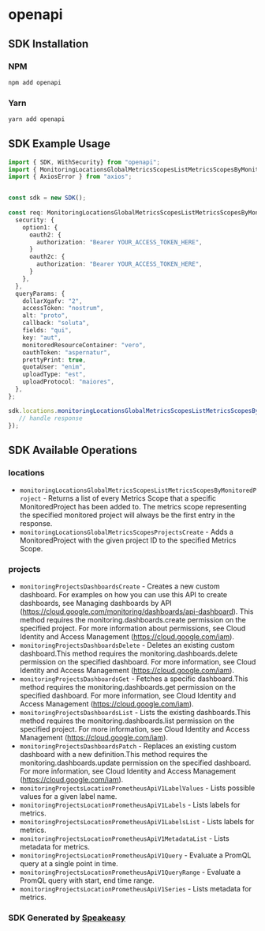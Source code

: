 # openapi

<!-- Start SDK Installation -->
## SDK Installation

### NPM

```bash
npm add openapi
```

### Yarn

```bash
yarn add openapi
```
<!-- End SDK Installation -->

<!-- Start SDK Example Usage -->
## SDK Example Usage

```typescript
import { SDK, WithSecurity} from "openapi";
import { MonitoringLocationsGlobalMetricsScopesListMetricsScopesByMonitoredProjectRequest, MonitoringLocationsGlobalMetricsScopesListMetricsScopesByMonitoredProjectResponse } from "openapi/src/sdk/models/operations";
import { AxiosError } from "axios";


const sdk = new SDK();
    
const req: MonitoringLocationsGlobalMetricsScopesListMetricsScopesByMonitoredProjectRequest = {
  security: {
    option1: {
      oauth2: {
        authorization: "Bearer YOUR_ACCESS_TOKEN_HERE",
      }
      oauth2c: {
        authorization: "Bearer YOUR_ACCESS_TOKEN_HERE",
      }
    },
  },
  queryParams: {
    dollarXgafv: "2",
    accessToken: "nostrum",
    alt: "proto",
    callback: "soluta",
    fields: "qui",
    key: "aut",
    monitoredResourceContainer: "vero",
    oauthToken: "aspernatur",
    prettyPrint: true,
    quotaUser: "enim",
    uploadType: "est",
    uploadProtocol: "maiores",
  },
};

sdk.locations.monitoringLocationsGlobalMetricsScopesListMetricsScopesByMonitoredProject(req).then((res: MonitoringLocationsGlobalMetricsScopesListMetricsScopesByMonitoredProjectResponse | AxiosError) => {
   // handle response
});
```
<!-- End SDK Example Usage -->

<!-- Start SDK Available Operations -->
## SDK Available Operations

### locations

* `monitoringLocationsGlobalMetricsScopesListMetricsScopesByMonitoredProject` - Returns a list of every Metrics Scope that a specific MonitoredProject has been added to. The metrics scope representing the specified monitored project will always be the first entry in the response.
* `monitoringLocationsGlobalMetricsScopesProjectsCreate` - Adds a MonitoredProject with the given project ID to the specified Metrics Scope.

### projects

* `monitoringProjectsDashboardsCreate` - Creates a new custom dashboard. For examples on how you can use this API to create dashboards, see Managing dashboards by API (https://cloud.google.com/monitoring/dashboards/api-dashboard). This method requires the monitoring.dashboards.create permission on the specified project. For more information about permissions, see Cloud Identity and Access Management (https://cloud.google.com/iam).
* `monitoringProjectsDashboardsDelete` - Deletes an existing custom dashboard.This method requires the monitoring.dashboards.delete permission on the specified dashboard. For more information, see Cloud Identity and Access Management (https://cloud.google.com/iam).
* `monitoringProjectsDashboardsGet` - Fetches a specific dashboard.This method requires the monitoring.dashboards.get permission on the specified dashboard. For more information, see Cloud Identity and Access Management (https://cloud.google.com/iam).
* `monitoringProjectsDashboardsList` - Lists the existing dashboards.This method requires the monitoring.dashboards.list permission on the specified project. For more information, see Cloud Identity and Access Management (https://cloud.google.com/iam).
* `monitoringProjectsDashboardsPatch` - Replaces an existing custom dashboard with a new definition.This method requires the monitoring.dashboards.update permission on the specified dashboard. For more information, see Cloud Identity and Access Management (https://cloud.google.com/iam).
* `monitoringProjectsLocationPrometheusApiV1LabelValues` - Lists possible values for a given label name.
* `monitoringProjectsLocationPrometheusApiV1Labels` - Lists labels for metrics.
* `monitoringProjectsLocationPrometheusApiV1LabelsList` - Lists labels for metrics.
* `monitoringProjectsLocationPrometheusApiV1MetadataList` - Lists metadata for metrics.
* `monitoringProjectsLocationPrometheusApiV1Query` - Evaluate a PromQL query at a single point in time.
* `monitoringProjectsLocationPrometheusApiV1QueryRange` - Evaluate a PromQL query with start, end time range.
* `monitoringProjectsLocationPrometheusApiV1Series` - Lists metadata for metrics.

<!-- End SDK Available Operations -->

### SDK Generated by [Speakeasy](https://docs.speakeasyapi.dev/docs/using-speakeasy/client-sdks)
